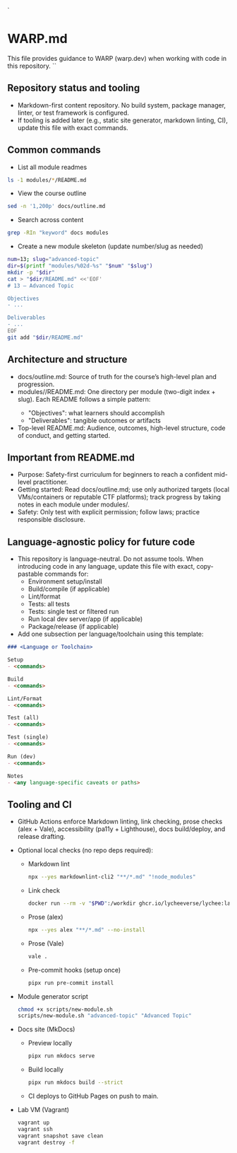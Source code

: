`
# WARP.md

This file provides guidance to WARP (warp.dev) when working with code in this repository.
``

## Repository status and tooling
- Markdown-first content repository. No build system, package manager, linter, or test framework is configured.
- If tooling is added later (e.g., static site generator, markdown linting, CI), update this file with exact commands.

## Common commands
- List all module readmes
```sh path=null start=null
ls -1 modules/*/README.md
```

- View the course outline
```sh path=null start=null
sed -n '1,200p' docs/outline.md
```

- Search across content
```sh path=null start=null
grep -RIn "keyword" docs modules
```

- Create a new module skeleton (update number/slug as needed)
```sh path=null start=null
num=13; slug="advanced-topic"
dir=$(printf "modules/%02d-%s" "$num" "$slug")
mkdir -p "$dir"
cat > "$dir/README.md" <<'EOF'
# 13 — Advanced Topic

Objectives
- ...

Deliverables
- ...
EOF
git add "$dir/README.md"
```

## Architecture and structure
- docs/outline.md: Source of truth for the course’s high-level plan and progression.
- modules/<nn-topic>/README.md: One directory per module (two-digit index + slug). Each README follows a simple pattern:
  - "Objectives": what learners should accomplish
  - "Deliverables": tangible outcomes or artifacts
- Top-level README.md: Audience, outcomes, high-level structure, code of conduct, and getting started.

## Important from README.md
- Purpose: Safety-first curriculum for beginners to reach a confident mid-level practitioner.
- Getting started: Read docs/outline.md; use only authorized targets (local VMs/containers or reputable CTF platforms); track progress by taking notes in each module under modules/.
- Safety: Only test with explicit permission; follow laws; practice responsible disclosure.

## Language-agnostic policy for future code
- This repository is language-neutral. Do not assume tools. When introducing code in any language, update this file with exact, copy-pastable commands for:
  - Environment setup/install
  - Build/compile (if applicable)
  - Lint/format
  - Tests: all tests
  - Tests: single test or filtered run
  - Run local dev server/app (if applicable)
  - Package/release (if applicable)
- Add one subsection per language/toolchain using this template:
```md path=null start=null
### <Language or Toolchain>

Setup
- <commands>

Build
- <commands>

Lint/Format
- <commands>

Test (all)
- <commands>

Test (single)
- <commands>

Run (dev)
- <commands>

Notes
- <any language-specific caveats or paths>
```

## Tooling and CI
- GitHub Actions enforce Markdown linting, link checking, prose checks (alex + Vale), accessibility (pa11y + Lighthouse), docs build/deploy, and release drafting.
- Optional local checks (no repo deps required):
  - Markdown lint
    ```sh path=null start=null
    npx --yes markdownlint-cli2 "**/*.md" "!node_modules"
    ```
  - Link check
    ```sh path=null start=null
    docker run --rm -v "$PWD":/workdir ghcr.io/lycheeverse/lychee:latest --config .lychee.toml --no-progress "**/*.md"
    ```
  - Prose (alex)
    ```sh path=null start=null
    npx --yes alex "**/*.md" --no-install
    ```
  - Prose (Vale)
    ```sh path=null start=null
    vale .
    ```
  - Pre-commit hooks (setup once)
    ```sh path=null start=null
    pipx run pre-commit install
    ```

- Module generator script
  ```sh path=null start=null
  chmod +x scripts/new-module.sh
  scripts/new-module.sh "advanced-topic" "Advanced Topic"
  ```

- Docs site (MkDocs)
  - Preview locally
    ```sh path=null start=null
    pipx run mkdocs serve
    ```
  - Build locally
    ```sh path=null start=null
    pipx run mkdocs build --strict
    ```
  - CI deploys to GitHub Pages on push to main.

- Lab VM (Vagrant)
  ```sh path=null start=null
  vagrant up
  vagrant ssh
  vagrant snapshot save clean
  vagrant destroy -f
  ```
